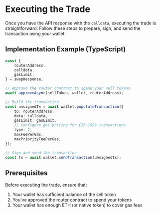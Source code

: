 
# Executing the Trade

Once you have the API response with the `calldata`, executing the trade is straightforward. Follow these steps to prepare, sign, and send the transaction using your wallet.

## Implementation Example (TypeScript)

```typescript
const {
    routerAddress,
    calldata,
    gasLimit,
} = swapResponse;

// Approve the router contract to spend your sell tokens
await approveAsync(sellToken, wallet, routerAddress);

// Build the transaction
const unsignedTx = await wallet.populateTransaction({
    to: routerAddress,
    data: calldata,
    gasLimit: gasLimit,
    // Configure gas pricing for EIP-1559 transactions
    type: 2,
    maxFeePerGas,
    maxPriorityFeePerGas,
});

// Sign and send the transaction
const tx = await wallet.sendTransaction(unsignedTx);
```

## Prerequisites

Before executing the trade, ensure that:
1. Your wallet has sufficient balance of the sell token
2. You've approved the router contract to spend your tokens
3. Your wallet has enough ETH (or native token) to cover gas fees